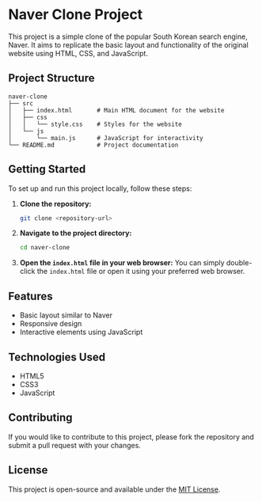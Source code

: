 # Naver Clone Project

This project is a simple clone of the popular South Korean search engine, Naver. It aims to replicate the basic layout and functionality of the original website using HTML, CSS, and JavaScript.

## Project Structure

```
naver-clone
├── src
│   ├── index.html       # Main HTML document for the website
│   ├── css
│   │   └── style.css    # Styles for the website
│   └── js
│       └── main.js      # JavaScript for interactivity
└── README.md            # Project documentation
```

## Getting Started

To set up and run this project locally, follow these steps:

1. **Clone the repository:**
   ```bash
   git clone <repository-url>
   ```

2. **Navigate to the project directory:**
   ```bash
   cd naver-clone
   ```

3. **Open the `index.html` file in your web browser:**
   You can simply double-click the `index.html` file or open it using your preferred web browser.

## Features

- Basic layout similar to Naver
- Responsive design
- Interactive elements using JavaScript

## Technologies Used

- HTML5
- CSS3
- JavaScript

## Contributing

If you would like to contribute to this project, please fork the repository and submit a pull request with your changes.

## License

This project is open-source and available under the [MIT License](LICENSE).